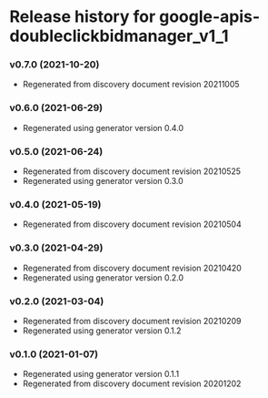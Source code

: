 # Release history for google-apis-doubleclickbidmanager_v1_1

### v0.7.0 (2021-10-20)

* Regenerated from discovery document revision 20211005

### v0.6.0 (2021-06-29)

* Regenerated using generator version 0.4.0

### v0.5.0 (2021-06-24)

* Regenerated from discovery document revision 20210525
* Regenerated using generator version 0.3.0

### v0.4.0 (2021-05-19)

* Regenerated from discovery document revision 20210504

### v0.3.0 (2021-04-29)

* Regenerated from discovery document revision 20210420
* Regenerated using generator version 0.2.0

### v0.2.0 (2021-03-04)

* Regenerated from discovery document revision 20210209
* Regenerated using generator version 0.1.2

### v0.1.0 (2021-01-07)

* Regenerated using generator version 0.1.1
* Regenerated from discovery document revision 20201202

